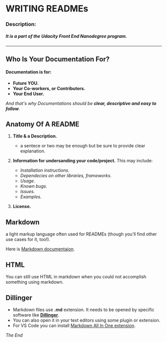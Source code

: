 # **WRITING READMEs**

### Description:
##### It is a part of the _Udacity Front End Nanodegree program_.

---------------------------------------------------------------------------------------------------------------------



 ## **Who Is Your Documentation For?**

#### Documentation is for:
- **Future YOU.**
- **Your Co-workers, or Contributers.**
- **Your End User.**

_And that's why Documentations should be **clear, descriptive and easy to follow**._


## **Anatomy Of A README**

1. **Title & a Description.**
   - a sentece or two may be enough but be sure to provide clear explanation.
   
2. **Information for undersanding your code/project.**
   This may include:
   - _Installation instructions._
   - _Dependecies on other libraries, frameworks._
   - _Usage._
   - _Known bugs._
   - _Issues._
   - _Examples._
   
3. **License.**  


## **Markdown**

 a light markup language often used for READMEs (though you'll find other use cases for it, too!). 
 
 Here is [Markdown documentaion](https://help.github.com/articles/getting-started-with-writing-and-formatting-on-github/).

## **HTML**

You can still use HTML in markdown when you could not accomplish something using markdown.

## **Dillinger**

- Markdown files use **.md** extension. It needs to be opened by specific software like [**Dillinger**](https://dillinger.io/).
- You can also open it in your text editors using some plugin or extension.
- For VS Code you can install [Markdown All In One extension](https://marketplace.visualstudio.com/items?itemName=yzhang.markdown-all-in-one).



_The End_

